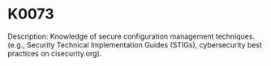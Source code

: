 # K0073
Description: Knowledge of secure configuration management techniques. (e.g., Security Technical Implementation Guides (STIGs), cybersecurity best practices on cisecurity.org).
